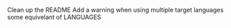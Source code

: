 Clean up the README
Add a warning when using multiple target languages
some equivelant of LANGUAGES
